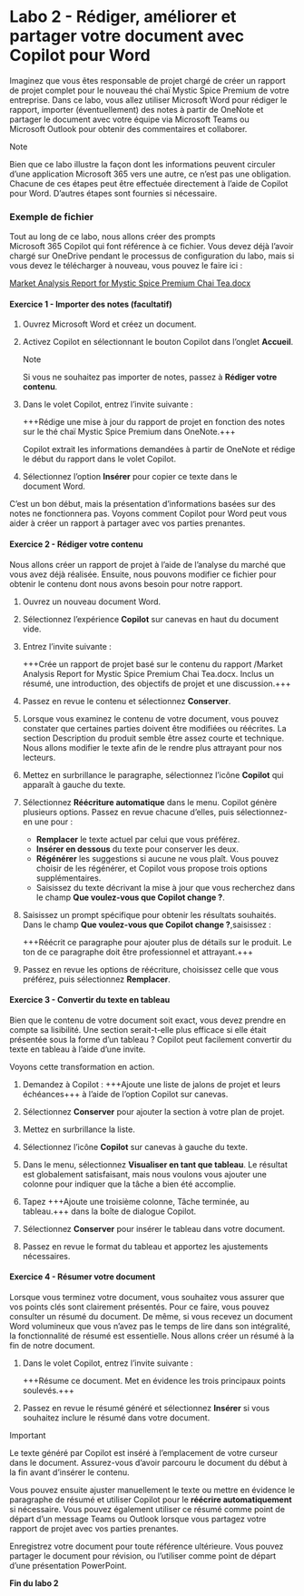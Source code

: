 # Labo 2 - Rédiger, améliorer et partager votre document avec Copilot pour Word

Imaginez que vous êtes responsable de projet chargé de créer un rapport de projet complet pour le nouveau thé chaï Mystic Spice Premium de votre entreprise. Dans ce labo, vous allez utiliser Microsoft Word pour rédiger le rapport, importer (éventuellement) des notes à partir de OneNote et partager le document avec votre équipe via Microsoft Teams ou Microsoft Outlook pour obtenir des commentaires et collaborer.

> [!NOTE]
> Bien que ce labo illustre la façon dont les informations peuvent circuler d’une application Microsoft 365 vers une autre, ce n’est pas une obligation. Chacune de ces étapes peut être effectuée directement à l’aide de Copilot pour Word. D’autres étapes sont fournies si nécessaire.

### Exemple de fichier

Tout au long de ce labo, nous allons créer des prompts Microsoft 365 Copilot qui font référence à ce fichier. Vous devez déjà l’avoir chargé sur OneDrive pendant le processus de configuration du labo, mais si vous devez le télécharger à nouveau, vous pouvez le faire ici :

[Market Analysis Report for Mystic Spice Premium Chai Tea.docx](https://go.microsoft.com/fwlink/?linkid=2268826)

#### Exercice 1 - Importer des notes (facultatif)

1. Ouvrez Microsoft Word et créez un document.

1. Activez Copilot en sélectionnant le bouton Copilot dans l’onglet **Accueil**.

    > [!NOTE]
    > Si vous ne souhaitez pas importer de notes, passez à **Rédiger votre contenu**.

1. Dans le volet Copilot, entrez l’invite suivante :

    +++Rédige une mise à jour du rapport de projet en fonction des notes sur le thé chaï Mystic Spice Premium dans OneNote.+++

    Copilot extrait les informations demandées à partir de OneNote et rédige le début du rapport dans le volet Copilot.

1. Sélectionnez l’option **Insérer** pour copier ce texte dans le document Word.

C’est un bon début, mais la présentation d’informations basées sur des notes ne fonctionnera pas. Voyons comment Copilot pour Word peut vous aider à créer un rapport à partager avec vos parties prenantes.

#### Exercice 2 - Rédiger votre contenu

Nous allons créer un rapport de projet à l’aide de l’analyse du marché que vous avez déjà réalisée. Ensuite, nous pouvons modifier ce fichier pour obtenir le contenu dont nous avons besoin pour notre rapport.

1. Ouvrez un nouveau document Word.

1. Sélectionnez l’expérience **Copilot** sur canevas en haut du document vide.

1. Entrez l’invite suivante :

    +++Crée un rapport de projet basé sur le contenu du rapport /Market Analysis Report for Mystic Spice Premium Chai Tea.docx. Inclus un résumé, une introduction, des objectifs de projet et une discussion.+++

1. Passez en revue le contenu et sélectionnez **Conserver**.

1. Lorsque vous examinez le contenu de votre document, vous pouvez constater que certaines parties doivent être modifiées ou réécrites. La section Description du produit semble être assez courte et technique. Nous allons modifier le texte afin de le rendre plus attrayant pour nos lecteurs.

1. Mettez en surbrillance le paragraphe, sélectionnez l’icône **Copilot** qui apparaît à gauche du texte.

1. Sélectionnez **Réécriture automatique** dans le menu. Copilot génère plusieurs options. Passez en revue chacune d’elles, puis sélectionnez-en une pour :

    - **Remplacer** le texte actuel par celui que vous préférez.
    - **Insérer en dessous** du texte pour conserver les deux.
    - **Régénérer** les suggestions si aucune ne vous plaît. Vous pouvez choisir de les régénérer, et Copilot vous propose trois options supplémentaires.
    - Saisissez du texte décrivant la mise à jour que vous recherchez dans le champ **Que voulez-vous que Copilot change ?**.

1. Saisissez un prompt spécifique pour obtenir les résultats souhaités. Dans le champ **Que voulez-vous que Copilot change ?**,saisissez :

    +++Réécrit ce paragraphe pour ajouter plus de détails sur le produit. Le ton de ce paragraphe doit être professionnel et attrayant.+++

1. Passez en revue les options de réécriture, choisissez celle que vous préférez, puis sélectionnez **Remplacer**.

#### Exercice 3 - Convertir du texte en tableau

Bien que le contenu de votre document soit exact, vous devez prendre en compte sa lisibilité. Une section serait-t-elle plus efficace si elle était présentée sous la forme d’un tableau ? Copilot peut facilement convertir du texte en tableau à l’aide d’une invite.

Voyons cette transformation en action.

1. Demandez à Copilot : +++Ajoute une liste de jalons de projet et leurs échéances+++ à l’aide de l’option Copilot sur canevas.

1. Sélectionnez **Conserver** pour ajouter la section à votre plan de projet.

1. Mettez en surbrillance la liste.

1. Sélectionnez l’icône **Copilot** sur canevas à gauche du texte.

1. Dans le menu, sélectionnez **Visualiser en tant que tableau**. Le résultat est globalement satisfaisant, mais nous voulons vous ajouter une colonne pour indiquer que la tâche a bien été accomplie.

1. Tapez +++Ajoute une troisième colonne, Tâche terminée, au tableau.+++ dans la boîte de dialogue Copilot.

1. Sélectionnez **Conserver** pour insérer le tableau dans votre document.

1. Passez en revue le format du tableau et apportez les ajustements nécessaires.

#### Exercice 4 - Résumer votre document

Lorsque vous terminez votre document, vous souhaitez vous assurer que vos points clés sont clairement présentés. Pour ce faire, vous pouvez consulter un résumé du document. De même, si vous recevez un document Word volumineux que vous n’avez pas le temps de lire dans son intégralité, la fonctionnalité de résumé est essentielle. Nous allons créer un résumé à la fin de notre document.

1. Dans le volet Copilot, entrez l’invite suivante :

    +++Résume ce document. Met en évidence les trois principaux points soulevés.+++

1. Passez en revue le résumé généré et sélectionnez **Insérer** si vous souhaitez inclure le résumé dans votre document.

> [!IMPORTANT]
> Le texte généré par Copilot est inséré à l’emplacement de votre curseur dans le document. Assurez-vous d’avoir parcouru le document du début à la fin avant d’insérer le contenu.

Vous pouvez ensuite ajuster manuellement le texte ou mettre en évidence le paragraphe de résumé et utiliser Copilot pour le **réécrire automatiquement** si nécessaire. Vous pouvez également utiliser ce résumé comme point de départ d’un message Teams ou Outlook lorsque vous partagez votre rapport de projet avec vos parties prenantes.

Enregistrez votre document pour toute référence ultérieure. Vous pouvez partager le document pour révision, ou l’utiliser comme point de départ d’une présentation PowerPoint.

**Fin du labo 2**